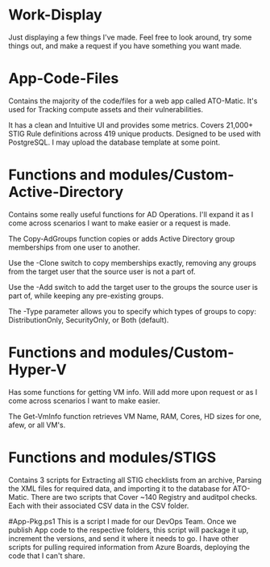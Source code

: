 # Work-Display
Just displaying a few things I've made. Feel free to look around, try some things out, and make a request if you have something you want made.
# App-Code-Files
Contains the majority of the code/files for a web app called ATO-Matic. It's used for Tracking compute assets and their vulnerabilities.

It has a clean and Intuitive UI and provides some metrics. Covers 21,000+ STIG Rule definitions across 419 unique products.
Designed to be used with PostgreSQL. I may upload the database template at some point.

# Functions and modules/Custom-Active-Directory
Contains some really useful functions for AD Operations. I'll expand it as I come across scenarios I want to make easier or a request is made.

The Copy-AdGroups function copies or adds Active Directory group memberships from one user to another.

Use the -Clone switch to copy memberships exactly, removing any groups from the target user that the source user is not a part of.

Use the -Add switch to add the target user to the groups the source user is part of, while keeping any pre-existing groups.

The -Type parameter allows you to specify which types of groups to copy: DistributionOnly, SecurityOnly, or Both (default).

# Functions and modules/Custom-Hyper-V
Has some functions for getting VM info. Will add more upon request or as I come across scenarios I want to make easier.

The Get-VmInfo function retrieves VM Name, RAM, Cores, HD sizes for one, afew, or all VM's.
# Functions and modules/STIGS
Contains 3 scripts for Extracting all STIG checklists from an archive, Parsing the XML files for required data, and importing it to the database for ATO-Matic.
There are two scripts that Cover ~140 Registry and auditpol checks. Each with their associated CSV data in the CSV folder.

#App-Pkg.ps1
This is a script I made for our DevOps Team. Once we publish App code to the respective folders, this script will package it up, increment the versions, and send it where it needs to go.
I have other scripts for pulling required information from Azure Boards, deploying the code that I can't share.


